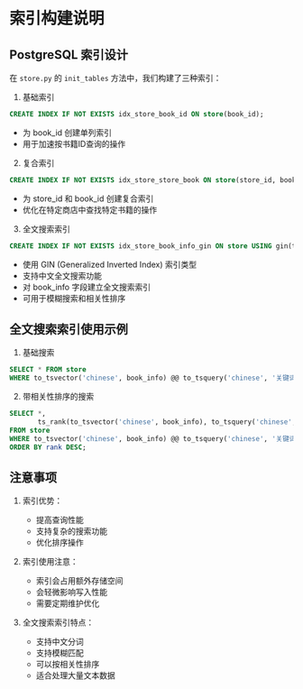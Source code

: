 # 索引构建说明

## PostgreSQL 索引设计

在 `store.py` 的 `init_tables` 方法中，我们构建了三种索引：

1. 基础索引

```sql
CREATE INDEX IF NOT EXISTS idx_store_book_id ON store(book_id);
```
- 为 book_id 创建单列索引
- 用于加速按书籍ID查询的操作

2. 复合索引

```sql
CREATE INDEX IF NOT EXISTS idx_store_store_book ON store(store_id, book_id);
```
- 为 store_id 和 book_id 创建复合索引
- 优化在特定商店中查找特定书籍的操作

3. 全文搜索索引

```sql
CREATE INDEX IF NOT EXISTS idx_store_book_info_gin ON store USING gin(to_tsvector('chinese', book_info));
```
- 使用 GIN (Generalized Inverted Index) 索引类型
- 支持中文全文搜索功能
- 对 book_info 字段建立全文搜索索引
- 可用于模糊搜索和相关性排序

## 全文搜索索引使用示例

1. 基础搜索

```sql
SELECT * FROM store 
WHERE to_tsvector('chinese', book_info) @@ to_tsquery('chinese', '关键词');
```

2. 带相关性排序的搜索

```sql
SELECT *, 
       ts_rank(to_tsvector('chinese', book_info), to_tsquery('chinese', '关键词')) as rank 
FROM store 
WHERE to_tsvector('chinese', book_info) @@ to_tsquery('chinese', '关键词')
ORDER BY rank DESC;
```

## 注意事项

1. 索引优势：
   - 提高查询性能
   - 支持复杂的搜索功能
   - 优化排序操作

2. 索引使用注意：
   - 索引会占用额外存储空间
   - 会轻微影响写入性能
   - 需要定期维护优化

3. 全文搜索索引特点：
   - 支持中文分词
   - 支持模糊匹配
   - 可以按相关性排序
   - 适合处理大量文本数据

